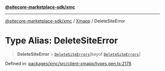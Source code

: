 [**@sitecore-marketplace-sdk/xmc**](../../../../README.md)

***

[@sitecore-marketplace-sdk/xmc](../../../../README.md) / [Xmapp](../README.md) / DeleteSiteError

# Type Alias: DeleteSiteError

> **DeleteSiteError** = [`DeleteSiteErrors`](DeleteSiteErrors.md)\[keyof [`DeleteSiteErrors`](DeleteSiteErrors.md)\]

Defined in: [packages/xmc/src/client-xmapp/types.gen.ts:2178](https://github.com/Sitecore/marketplace-sdk/blob/main/packages/xmc/src/client-xmapp/types.gen.ts#L2178)
